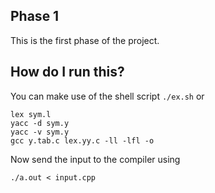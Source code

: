 ## Phase 1
This is the first phase of the project.  

## How do I run this?
You can make use of the shell script ```./ex.sh``` or
```
lex sym.l
yacc -d sym.y
yacc -v sym.y
gcc y.tab.c lex.yy.c -ll -lfl -o 
```
Now send the input to the compiler using 
```
./a.out < input.cpp
```